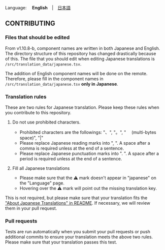 Language: 　**English**　|　[日本語](./CONTRIBUTING.md)

## CONTRIBUTING
### Files that should be edited
From v1.10.8-b, component names are written in both Japanese and English.
The directory structure of this repository has changed drastically because of this.
The file that you should edit when editing Japanese translations is `/src/translation_data/japanese.tsv`.

The addition of English component names will be done on the remote.
Therefore, please fill in the component names in `/src/translation_data/japanese.tsv` **only in Japanese**.

### Translation rules
These are two rules for Japanese translation.
Please keep these rules when you contribute to this repository.

1. Do not use prohibited characters.
   - Prohibited characters are the followings: "、", "。", "　 (multi-bytes space)", "|"
   - Please replace Japanese reading marks into ", ". A space after a comma is required unless at the end of a sentence.
   - Please replace Japanese punctuation marks into ". ". A space after a period is required unless at the end of a sentence.


2. Fill all Japanese translations
   - Please make sure that the ⚠️ mark doesn't appear in "japanese" on the "Language" page.
   - Hovering over the ⚠️ mark will point out the missing translation key.

This is not required, but please make sure that your translation fits the ["About Japanese Translations" in README](./README_en.md#translation-policies).
If necessary, we will review them in your pull request.

### Pull requests
Tests are run automatically when you submit your pull requests or push additional commits to ensure your translation meets the above two rules.
Please make sure that your translation passes this test.
